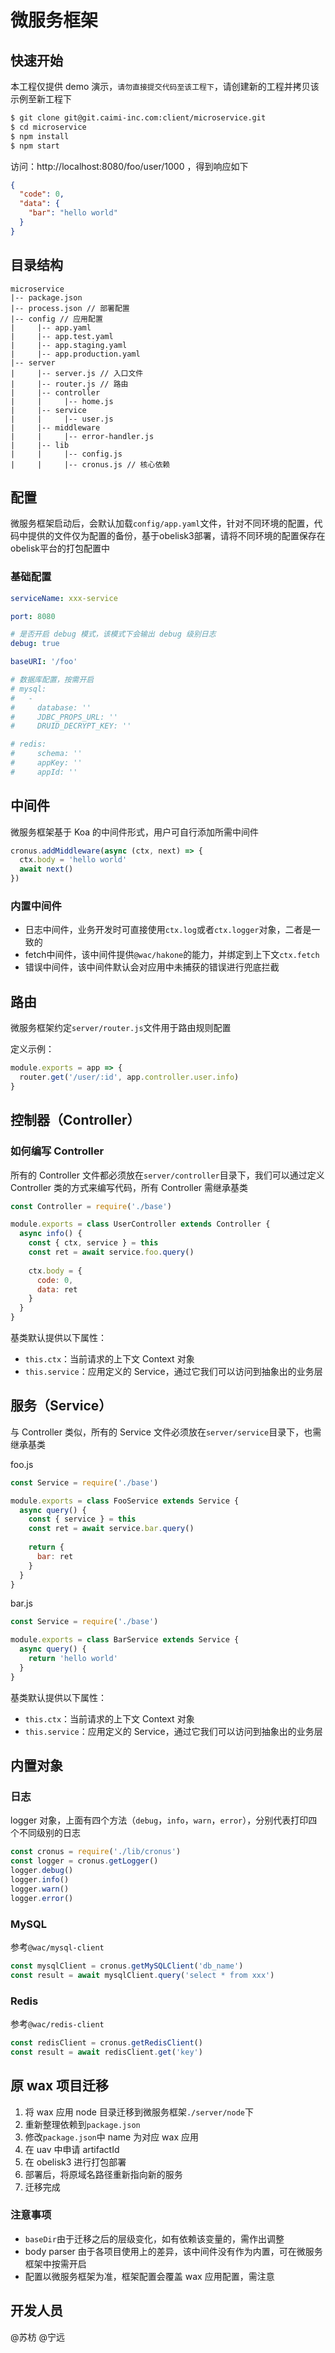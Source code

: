 # 微服务框架

## 快速开始

本工程仅提供 demo 演示，`请勿直接提交代码至该工程下`，请创建新的工程并拷贝该示例至新工程下

```bash
$ git clone git@git.caimi-inc.com:client/microservice.git
$ cd microservice
$ npm install
$ npm start
```

访问：http://localhost:8080/foo/user/1000 ，得到响应如下

```json
{
  "code": 0,
  "data": {
    "bar": "hello world"
  }
}
```

## 目录结构

```
microservice
|-- package.json
|-- process.json // 部署配置
|-- config // 应用配置
|     |-- app.yaml
|     |-- app.test.yaml
|     |-- app.staging.yaml
|     |-- app.production.yaml
|-- server
|     |-- server.js // 入口文件
|     |-- router.js // 路由
|     |-- controller
|     |     |-- home.js
|     |-- service
|     |     |-- user.js
|     |-- middleware
|     |     |-- error-handler.js
|     |-- lib
|     |     |-- config.js
|     |     |-- cronus.js // 核心依赖
```

## 配置

微服务框架启动后，会默认加载`config/app.yaml`文件，针对不同环境的配置，代码中提供的文件仅为配置的备份，基于obelisk3部署，请将不同环境的配置保存在obelisk平台的打包配置中

### 基础配置

```yml
serviceName: xxx-service

port: 8080

# 是否开启 debug 模式，该模式下会输出 debug 级别日志
debug: true

baseURI: '/foo'

# 数据库配置，按需开启
# mysql:
#   - 
#     database: ''
#     JDBC_PROPS_URL: ''
#     DRUID_DECRYPT_KEY: ''

# redis:
#     schema: ''
#     appKey: ''
#     appId: ''
```

## 中间件

微服务框架基于 Koa 的中间件形式，用户可自行添加所需中间件

```js
cronus.addMiddleware(async (ctx, next) => {
  ctx.body = 'hello world'
  await next()
})
```

### 内置中间件

* 日志中间件，业务开发时可直接使用`ctx.log`或者`ctx.logger`对象，二者是一致的
* fetch中间件，该中间件提供`@wac/hakone`的能力，并绑定到上下文`ctx.fetch`
* 错误中间件，该中间件默认会对应用中未捕获的错误进行兜底拦截

## 路由

微服务框架约定`server/router.js`文件用于路由规则配置

定义示例：

```js
module.exports = app => {
  router.get('/user/:id', app.controller.user.info)
}
```

## 控制器（Controller）

### 如何编写 Controller

所有的 Controller 文件都必须放在`server/controller`目录下，我们可以通过定义 Controller 类的方式来编写代码，所有 Controller 需继承基类

```js
const Controller = require('./base')

module.exports = class UserController extends Controller {
  async info() {
    const { ctx, service } = this
    const ret = await service.foo.query()
    
    ctx.body = {
      code: 0,
      data: ret
    }
  }
}
```

基类默认提供以下属性：

* `this.ctx`：当前请求的上下文 Context 对象
* `this.service`：应用定义的 Service，通过它我们可以访问到抽象出的业务层

## 服务（Service）

与 Controller 类似，所有的 Service 文件必须放在`server/service`目录下，也需继承基类

foo.js

```js
const Service = require('./base')

module.exports = class FooService extends Service {
  async query() {
    const { service } = this
    const ret = await service.bar.query()
    
    return {
      bar: ret
    }
  }
}
```

bar.js

```js
const Service = require('./base')

module.exports = class BarService extends Service {
  async query() {
    return 'hello world'
  }
}
```

基类默认提供以下属性：

* `this.ctx`：当前请求的上下文 Context 对象
* `this.service`：应用定义的 Service，通过它我们可以访问到抽象出的业务层

## 内置对象

### 日志

logger 对象，上面有四个方法（`debug`，`info`，`warn`，`error`），分别代表打印四个不同级别的日志

```js
const cronus = require('./lib/cronus')
const logger = cronus.getLogger()
logger.debug()
logger.info()
logger.warn()
logger.error()
```

### MySQL

参考`@wac/mysql-client`

```js
const mysqlClient = cronus.getMySQLClient('db_name')
const result = await mysqlClient.query('select * from xxx')
```

### Redis

参考`@wac/redis-client`

```js
const redisClient = cronus.getRedisClient()
const result = await redisClient.get('key')
```

## 原 wax 项目迁移

1. 将 wax 应用 node 目录迁移到微服务框架`./server/node`下
2. 重新整理依赖到`package.json`
3. 修改`package.json`中 name 为对应 wax 应用
4. 在 uav 中申请 artifactId
5. 在 obelisk3 进行打包部署
6. 部署后，将原域名路径重新指向新的服务
7. 迁移完成

### 注意事项

* `baseDir`由于迁移之后的层级变化，如有依赖该变量的，需作出调整
* body parser 由于各项目使用上的差异，该中间件没有作为内置，可在微服务框架中按需开启
* 配置以微服务框架为准，框架配置会覆盖 wax 应用配置，需注意

## 开发人员

@苏枋 @宁远
